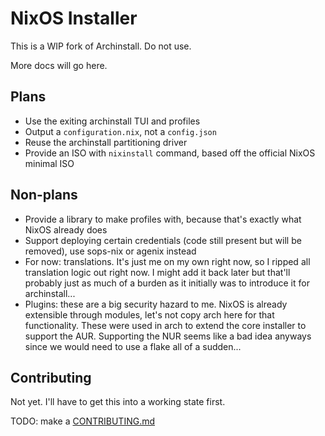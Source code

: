 # NixOS Installer

This is a WIP fork of Archinstall. Do not use.

More docs will go here.

## Plans
- Use the exiting archinstall TUI and profiles
- Output a `configuration.nix`, not a `config.json`
- Reuse the archinstall partitioning driver
- Provide an ISO with `nixinstall` command, based off the official NixOS minimal ISO

## Non-plans
- Provide a library to make profiles with, because that's exactly what NixOS already does
- Support deploying certain credentials (code still present but will be removed), use sops-nix or agenix instead
- For now: translations. It's just me on my own right now, so I ripped all translation logic out right now. I might add it back later but that'll probably just as much of a burden as it initially was to introduce it for archinstall...
- Plugins: these are a big security hazard to me. NixOS is already extensible through modules, let's not copy arch here for that functionality. These were used in arch to extend the core installer to support the AUR. Supporting the NUR seems like a bad idea anyways since we would need to use a flake all of a sudden...

## Contributing
Not yet. I'll have to get this into a working state first.

TODO: make a [CONTRIBUTING.md](https://github.com/dtomvan/nixinstall/blob/master/CONTRIBUTING.md)
